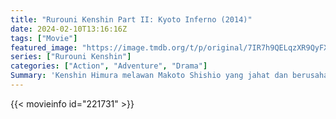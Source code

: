 ```yaml
---
title: "Rurouni Kenshin Part II: Kyoto Inferno (2014)"
date: 2024-02-10T13:16:16Z
tags: ["Movie"]
featured_image: "https://image.tmdb.org/t/p/original/7IR7h9QELqzXR9QyFXMM22q39cB.jpg"
series: ["Rurouni Kenshin"]
categories: ["Action", "Adventure", "Drama"]
Summary: 'Kenshin Himura melawan Makoto Shishio yang jahat dan berusaha menggulingkan pemerintahan Meiji. Nasib negara tergantung pada keseimbangan saat Kenshin Himura mengambil pedang yang dia bersumpah tidak akan pernah menghunusnya lagi.'
---
```


<mux-player stream-type="on-demand"
src="https://kp3d-my.sharepoint.com/personal/ryoo_kp3d_onmicrosoft_com/_layouts/15/download.aspx?share=EdzCVKz3fUNMnU2cF2ZWBjkBjulfQdUCmTeSQ6Hp2Km9ug" prefer-playback="mse" controls>

</mux-player>


{{< movieinfo id="221731" >}}

<script src="https://cdn.jsdelivr.net/npm/@mux/mux-player"></script>

 <script type="application/ld+json">
{
"@context": "https://schema.org/",
"@type": "VideoObject",
"name": "Rurouni Kenshin Part II: Kyoto Inferno (2014)",
"contentUrl": "https://stream.mux.com/00qZ1QYdsdz00wf2nf01aY2laOzk7N01ucEXHrbVp4T9Mm00.m3u8",
"thumbnailUrl": "https://image.tmdb.org/t/p/original/7IR7h9QELqzXR9QyFXMM22q39cB.jpg?width=314&fit_mode=preserve&time=25",
"uploadDate": "2023-11-19T13:41:12Z",
}

</script>